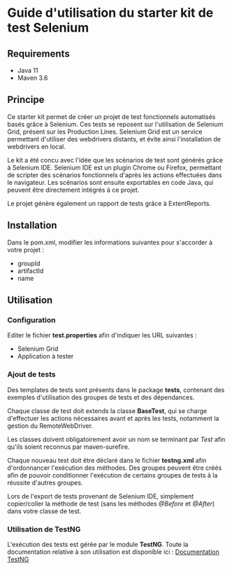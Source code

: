 # Guide d'utilisation du starter kit de test Selenium

## Requirements
* Java 11
* Maven 3.6

## Principe
Ce starter kit permet de créer un projet de test fonctionnels automatisés basés grâce à Selenium. Ces tests se reposent sur l'utilisation de Selenium Grid, présent sur les Production Lines.
Selenium Grid est un service permettant d'utiliser des webdrivers distants, et évite ainsi l'installation de webdrivers en local.

Le kit a été concu avec l'idée que les scénarios de test sont générés grâce à Selenium IDE.
Selenium IDE est un plugin Chrome ou Firefox, permettant de scripter des scénarios fonctionnels d'après les actions effectuées dans le navigateur. Les scénarios sont ensuite exportables en code Java, qui peuvent être directement intégrés à ce projet.

Le projet génère également un rapport de tests grâce à ExtentReports.

## Installation
Dans le pom.xml, modifier les informations suivantes pour s'accorder à votre projet :
* groupId
* artifactId
* name

## Utilisation
### Configuration
Editer le fichier **test.properties** afin d'indiquer les URL suivantes :
* Selenium Grid
* Application à tester

### Ajout de tests
Des templates de tests sont présents dans le package **tests**, contenant des exemples d'utilisation des groupes de tests et des dépendances.

Chaque classe de test doit extends la classe **BaseTest**, qui se charge d'effectuer les actions nécessaires avant et après les tests, notamment la gestion du RemoteWebDriver.

Les classes doivent obligatoirement avoir un nom se terminant par *Test* afin qu'ils soient reconnus par maven-surefire.

Chaque nouveau test doit être déclaré dans le fichier **testng.xml** afin d'ordonnancer l'exécution des méthodes.
Des groupes peuvent être créés afin de pouvoir conditionner l'exécution de certains groupes de tests à la réussite d'autres groupes.

Lors de l'export de tests provenant de Selenium IDE, simplement copier/coller la méthode de test (sans les méthodes *@Before* et *@After*) dans votre classe de test.

### Utilisation de TestNG
L'exécution des tests est gérée par le module **TestNG**. Toute la documentation relative à son utilisation est disponible ici :
[Documentation TestNG](https://testng.org/doc/documentation-main.html)
